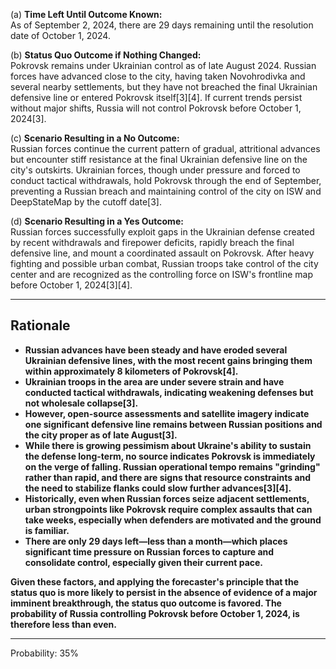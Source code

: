 (a) **Time Left Until Outcome Known:**  
As of September 2, 2024, there are 29 days remaining until the resolution date of October 1, 2024.

(b) **Status Quo Outcome if Nothing Changed:**  
Pokrovsk remains under Ukrainian control as of late August 2024. Russian forces have advanced close to the city, having taken Novohrodivka and several nearby settlements, but they have not breached the final Ukrainian defensive line or entered Pokrovsk itself[3][4]. If current trends persist without major shifts, Russia will not control Pokrovsk before October 1, 2024[3].

(c) **Scenario Resulting in a No Outcome:**  
Russian forces continue the current pattern of gradual, attritional advances but encounter stiff resistance at the final Ukrainian defensive line on the city's outskirts. Ukrainian forces, though under pressure and forced to conduct tactical withdrawals, hold Pokrovsk through the end of September, preventing a Russian breach and maintaining control of the city on ISW and DeepStateMap by the cutoff date[3].

(d) **Scenario Resulting in a Yes Outcome:**  
Russian forces successfully exploit gaps in the Ukrainian defense created by recent withdrawals and firepower deficits, rapidly breach the final defensive line, and mount a coordinated assault on Pokrovsk. After heavy fighting and possible urban combat, Russian troops take control of the city center and are recognized as the controlling force on ISW's frontline map before October 1, 2024[3][4].

---

## Rationale

- **Russian advances have been steady and have eroded several Ukrainian defensive lines, with the most recent gains bringing them within approximately 8 kilometers of Pokrovsk[4].**  
- **Ukrainian troops in the area are under severe strain and have conducted tactical withdrawals, indicating weakening defenses but not wholesale collapse[3].**
- **However, open-source assessments and satellite imagery indicate one significant defensive line remains between Russian positions and the city proper as of late August[3].**
- **While there is growing pessimism about Ukraine's ability to sustain the defense long-term, no source indicates Pokrovsk is immediately on the verge of falling. Russian operational tempo remains "grinding" rather than rapid, and there are signs that resource constraints and the need to stabilize flanks could slow further advances[3][4].**
- **Historically, even when Russian forces seize adjacent settlements, urban strongpoints like Pokrovsk require complex assaults that can take weeks, especially when defenders are motivated and the ground is familiar.**
- **There are only 29 days left—less than a month—which places significant time pressure on Russian forces to capture and consolidate control, especially given their current pace.**

**Given these factors, and applying the forecaster's principle that the status quo is more likely to persist in the absence of evidence of a major imminent breakthrough, the status quo outcome is favored. The probability of Russia controlling Pokrovsk before October 1, 2024, is therefore less than even.**

---

Probability: 35%